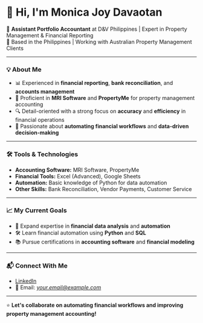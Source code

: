 # 👋 Hi, I'm Monica Joy Davaotan

💼 **Assistant Portfolio Accountant** at D&V Philippines | Expert in Property Management & Financial Reporting  
📍 Based in the Philippines | Working with Australian Property Management Clients  

---

### 💡 About Me
- 📊 Experienced in **financial reporting**, **bank reconciliation**, and **accounts management**  
- 🏢 Proficient in **MRI Software** and **PropertyMe** for property management accounting  
- 🔍 Detail-oriented with a strong focus on **accuracy** and **efficiency** in financial operations  
- 🚀 Passionate about **automating financial workflows** and **data-driven decision-making**  

---

### 🛠️ Tools & Technologies
- **Accounting Software:** MRI Software, PropertyMe  
- **Financial Tools:** Excel (Advanced), Google Sheets  
- **Automation:** Basic knowledge of Python for data automation  
- **Other Skills:** Bank Reconciliation, Vendor Payments, Customer Service  

---

### 📈 My Current Goals
- 🤝 Expand expertise in **financial data analysis** and **automation**  
- 🛠️ Learn financial automation using **Python** and **SQL**  
- 📚 Pursue certifications in **accounting software** and **financial modeling**  

---

### 📬 Connect With Me
- [LinkedIn](https://www.linkedin.com/in/monicajoydavaotan121617)  
- 📧 Email: *your.email@example.com*  

---

⭐ **Let's collaborate on automating financial workflows and improving property management accounting!**

